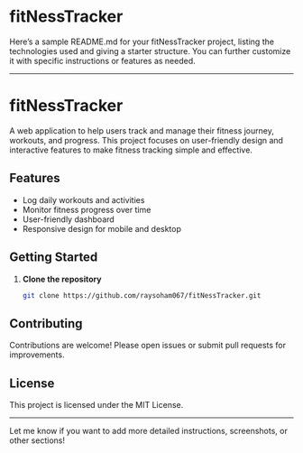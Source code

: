 # fitNessTracker
Here’s a sample README.md for your fitNessTracker project, listing the technologies used and giving a starter structure. You can further customize it with specific instructions or features as needed.

---

# fitNessTracker

A web application to help users track and manage their fitness journey, workouts, and progress. This project focuses on user-friendly design and interactive features to make fitness tracking simple and effective.

## Features

- Log daily workouts and activities
- Monitor fitness progress over time
- User-friendly dashboard
- Responsive design for mobile and desktop

## Getting Started

1. **Clone the repository**
   ```bash
   git clone https://github.com/raysoham067/fitNessTracker.git
   ```



## Contributing

Contributions are welcome! Please open issues or submit pull requests for improvements.

## License

This project is licensed under the MIT License.

---

Let me know if you want to add more detailed instructions, screenshots, or other sections!
